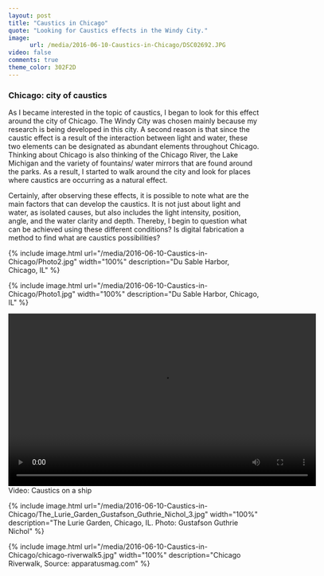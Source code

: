 ```yaml
---
layout: post
title: "Caustics in Chicago"
quote: "Looking for Caustics effects in the Windy City."
image:
      url: /media/2016-06-10-Caustics-in-Chicago/DSC02692.JPG
video: false
comments: true
theme_color: 302F2D
---
```


### Chicago: city of caustics

As I became interested in the topic of caustics, I began to look for this effect around the city of Chicago. The Windy City was chosen mainly because my research is being developed in this city. A second reason is that since the caustic effect is a result of the interaction between light and water, these two elements can be designated as abundant elements throughout Chicago. Thinking about Chicago is also thinking of the Chicago River, the Lake Michigan and the variety of fountains/ water mirrors that are found around the parks. As a result, I started to walk around the city and look for places where caustics are occurring as a natural effect. 

Certainly, after observing these effects, it is possible to note what are the main factors that can develop the caustics. It is not just about light and water, as isolated causes, but also includes the light intensity, position, angle, and the water clarity and depth. Thereby, I begin to question what can be achieved using these different conditions? Is digital fabrication a method to find what are caustics possibilities?




{% include image.html url="/media/2016-06-10-Caustics-in-Chicago/Photo2.jpg" width="100%" description="Du Sable Harbor, Chicago, IL" %}

{% include image.html url="/media/2016-06-10-Caustics-in-Chicago/Photo1.jpg" width="100%" description="Du Sable Harbor, Chicago, IL" %}


<video src="/media/2016-06-10-Caustics-in-Chicago/VídeoEditado.mp4" width="618" height="347" controls preload></video>
Video: Caustics on a ship


{% include image.html url="/media/2016-06-10-Caustics-in-Chicago/The_Lurie_Garden_Gustafson_Guthrie_Nichol_3.jpg" width="100%" description="The Lurie Garden, Chicago, IL. Photo: Gustafson Guthrie Nichol" %}

{% include image.html url="/media/2016-06-10-Caustics-in-Chicago/chicago-riverwalk5.jpg" width="100%" description="Chicago Riverwalk, Source: apparatusmag.com" %}
